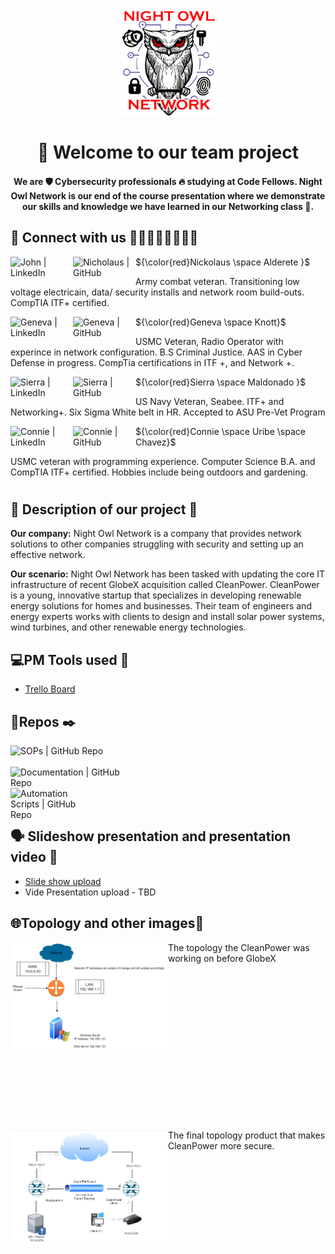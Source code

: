 <div id="header" align="center">
  <img src="https://github.com/NightOwlNetwork/.github/blob/main/Screenshot%202023-03-31%20170811-PhotoRoom.png-PhotoRoom.png"  width="30%" height="30%">
  <h1>
    👋 Welcome to our team project
  </h1>
  <h4>
    We are 🛡️ Cybersecurity professionals 🔥 studying at Code Fellows. Night Owl Network is our end of the course presentation where we demonstrate our skills and knowledge we have learned in our Networking class 🙌. 
    </h4>
</div>


## 🤝 Connect with us 👨‍💻👩‍💻👩‍💻👩‍💻

<a href="https://www.linkedin.com/in/nickolaus-alderete/"><img align="left" src="https://img.shields.io/badge/linkedin-%230077B5.svg?style=for-the-badge&logo=linkedin&logoColor=white" alt="John | LinkedIn" width="100px"/></a>
<a href="https://github.com/Nkalderete"><img align="left" src="https://img.shields.io/badge/github-%23121011.svg?style=for-the-badge&logo=github&logoColor=white" alt="Nicholaus  | GitHub" width="100px"/></a>
<p align="left"> ${\color{red}Nickolaus \space Alderete }$ </p> 
<p align="left"> Army combat veteran. Transitioning low voltage electricain, data/ security installs and network room build-outs. CompTIA ITF+ certified. </p>


<a href="https://www.linkedin.com/in/genevaknott/"><img align="left" src="https://img.shields.io/badge/linkedin-%230077B5.svg?style=for-the-badge&logo=linkedin&logoColor=white" alt="Geneva | LinkedIn" width="100px"/></a>
<a href="https://github.com/GenevaKnott"><img align="left" src="https://img.shields.io/badge/github-%23121011.svg?style=for-the-badge&logo=github&logoColor=white" alt="Geneva | GitHub" width="100px"/></a>
<p align="left"> ${\color{red}Geneva \space Knott}$ </p> 
<p align="left"> USMC Veteran, Radio Operator with experince in network configuration. B.S Criminal Justice. AAS in Cyber Defense in progress. CompTia certifications in ITF +, and Network +.  </p>


<a href="https://www.linkedin.com/in/sierra-maldonado/"><img align="left" src="https://img.shields.io/badge/linkedin-%230077B5.svg?style=for-the-badge&logo=linkedin&logoColor=white" alt="Sierra | LinkedIn" width="100px"/></a>
<a href="https://github.com/Magicwolfes"><img align="left" src="https://img.shields.io/badge/github-%23121011.svg?style=for-the-badge&logo=github&logoColor=white" alt="Sierra | GitHub" width="100px"/></a>
<p align="left"> ${\color{red}Sierra \space Maldonado }$ </p> 
<p align="left">US Navy Veteran, Seabee. ITF+ and Networking+. Six Sigma White belt in HR. Accepted to ASU Pre-Vet Program
 </p>


<a href="https://www.linkedin.com/in/connieuribe/"><img align="left" src="https://img.shields.io/badge/linkedin-%230077B5.svg?style=for-the-badge&logo=linkedin&logoColor=white" alt="Connie | LinkedIn" width="100px"/></a>
<a href="https://github.com/connieuribe"><img align="left" src="https://img.shields.io/badge/github-%23121011.svg?style=for-the-badge&logo=github&logoColor=white" alt="Connie | GitHub" width="100px"/></a> 
<p align="left"> ${\color{red}Connie \space Uribe \space Chavez}$ </p> 
<p align="left"> USMC veteran with programming experience. Computer Science B.A. and CompTIA ITF+ certified. Hobbies include being outdoors and gardening. </p>

#
## 💾 Description of our project 🚧
**Our company:** Night Owl Network is a company that provides network solutions to other companies struggling with security and setting up an effective network.

**Our scenario:** Night Owl Network has been tasked with updating the core IT infrastructure of recent GlobeX acquisition called CleanPower. CleanPower is a young, innovative startup that specializes in developing renewable energy solutions for homes and businesses. Their team of engineers and energy experts works with clients to design and install solar power systems, wind turbines, and other renewable energy technologies.




## 💻PM Tools used 🧰
- [Trello Board](https://trello.com/b/nYiqHZOz/non)



## 🔎Repos ✒️
<a href="https://github.com/NightOwlNetwork/SOP#readme"><img align="left" src="https://img.shields.io/badge/Repo-Standard Operating Procedures-red" alt="SOPs | GitHub Repo" width="300px"/></a>
</br>
</br>
<a href="https://github.com/NightOwlNetwork/Documentation-#readme"><img align="left" src="https://img.shields.io/badge/Repo-Documentations-red" alt="Documentation | GitHub Repo" width="200px"/></a> 
</br>
</br>
<a href="https://github.com/NightOwlNetwork/Automation-Scripts#readme"><img align="left" src="https://img.shields.io/badge/Repo-Scripts-red" alt="Automation Scripts | GitHub Repo" width="115px"/></a> 
</br>
</br>

## 🗣️ Slideshow presentation and presentation video 🎤
- [Slide show upload](https://github.com/NightOwlNetwork/Documentation-/blob/main/Project%202%20(1).pdf)
- Vide Presentation upload - TBD




## 🌐Topology and other images🧱

<a href="https://github.com/NightOwlNetwork/Documentation-/blob/main/topologybefore.png"><img align="left" img src="https://github.com/NightOwlNetwork/Documentation-/blob/main/topologybefore.png" alt="Topology" width="50%" height="50%"/></a>
<p align="left"> The topology the CleanPower was working on before GlobeX </p>
 <br>
  <br>
   <br> 
   <br> 
   <br>
    <br>
     <br> 
     <br>
      <br>
       <br>
        <br>
        <br>
        <br>
 <br>
 

  
<a href="https://github.com/NightOwlNetwork/Documentation-/blob/main/Topology%20After.png"><img align="left" img src="https://github.com/NightOwlNetwork/Documentation-/blob/main/Topology%20After.png" width="50%" height="50%"/></a>
<p align="left"> The final topology product that makes CleanPower more secure. </p>

 <br>
  <br>
   <br> 
   <br> 
   <br>
    <br>
     <br> 
     <br>
      <br>
       <br>
        <br>
 <br>
  
  
  
  


<!--

#### Take a look at some of our prep work and documentation 
<a href="https://github.com/NightOwlNetwork/Documentation-#readme"><img align="left" src="https://img.shields.io/badge/Repo-Documentations-white" alt="Prep Documentation | GitHub Repo" width="148px"/></a> 
<a href="https://github.com/NightOwlNetwork/SOP#readme"><img align="left" src="https://img.shields.io/badge/Repo-jESC SOP-white" alt="SOPs | GitHub Repo" width="148px"/></a> 
<a href="https://github.com/NightOwlNetwork/Automation-Scripts#readme"><img align="left" src="https://img.shields.io/badge/Repo-Scripts-white" alt="Automation Scripts | GitHub Repo" width="130px"/></a> 

```diff
- text in red
+ text in green
! text in orange
# text in gray
@@ text in purple (and bold)@@
```





Updated by adding a secure OpenVPN tunnel Site-to-site
Enables secure communication, provide remote access to resources on a network. 
Highly scalable and can be easily configured to support large numbers of users and devices.


Utilized Captive Portal
Only authorized users can access a given network
provides means of authentication for new users.
Enforces security measures
Compliance with legal and regulatory requirements 



Build out new infrastructure and organization which is in line with the rest of GlobeX's holdings.
Develop a secure solution for data transmission between two networks
AAA security management
RADIUS system that raises a captive portal for new network users and authenticates them using AD credentials.



Objective:
    - Build a site-to-site VPN tunnel
    - Alter at least one parameter compared to what was performed in class (e.g. router used, VPN protocol used, introducing a cloud component, etc.)
    - Demonstrate successful access to a file server, Active Directory, or other network resource on the other end of the tunnel
- Leadership has concerns about the local network security of the new company, if the acquisition's intranet to going to be joined to GlobeX. You will need to demonstrate implementation of some form of network access control that provides a healthy level of AAA security management.
  - Objective: Deploy a RADIUS system that raises a captive portal for new network users and authenticates them usina














------- GUIDELINES FOR THIS README ------------
Create a basic README.md file within this repo that contains the names of all the members as well as a description of the project.
The README.md file should be attractively formatted and include links to each of your GitHub and LinkedIn profiles.
Link the PM tool your team is using to manage tasks.
On this README.md file, label and link all SOPs.
For each SOP included in your MSP SOW deliverable, attribute authorship to the team member.
SOPs can either be:
Worked on as Google Docs and committed as PDFs.
Worked on and committed as Markdown files.
Commit topology images and other visuals to the repo and link them on the README.md file.
Include any relevant information required for the operation of the demonstrated system.
Any config files which you created or customized, exported in an appropriate format (such as json)
When completed, export the slide deck as a PDF, commit it to the repo and link it to the README.md file.
When it becomes available, link the recording of your presentation.
------------------ END ---------------------------



#
<a><img align="Left" src="https://avatars.githubusercontent.com/u/47328484?s=64&v=4" alt="Connie" width="80px"/></a>
<p align="Center">Connie Uribe Chavez </p>
<p align="left"> USMC veteran with programming experience. Computer Science B.A. and CompTIA ITF+ certified. Hobbies include being outdoors and gardening. </p>
<a href="https://www.linkedin.com/in/connieuribe/"><img align="left" src="https://img.shields.io/badge/linkedin-%230077B5.svg?style=for-the-badge&logo=linkedin&logoColor=white" alt="Connie | LinkedIn" width="100px"/></a>
<a href="https://github.com/connieuribe"><img align="left" src="https://img.shields.io/badge/github-%23121011.svg?style=for-the-badge&logo=github&logoColor=white" alt="Connie | GitHub" width="100px"/></a> <br>

#




-->

